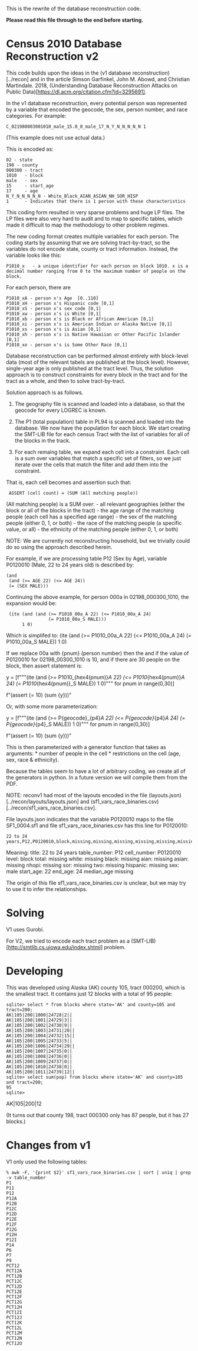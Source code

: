 This is the rewrite of the database reconstruction code.

__Please read this file through to the end before starting.__

# Census 2010 Database Reconstruction v2

This code builds upon the ideas in the (v1 database reconstruction)[../recon] and in the article Simson Garfinkel, John M. Abowd, and Christian Martindale. 2018, (Understanding Database Reconstruction Attacks on Public Data)[https://dl.acm.org/citation.cfm?id=3295691].

In the v1 database reconstruction, every potential person was represented by a variable that encoded the geocode, the sex, person number, and race categories. For example:

    C_021980003001010_male_15.0_0_male_17_N_Y_N_N_N_N_N 1

(This example does not use actual data.)

This is encoded as:

    02 - state
    198 - county
    000300 - tract
    1010   - block
    male   - sex
    15     - start_age
    17     - age
    N_Y_N_N_N_N_N - White_Black_AIAN_ASIAN_NH_SOR_HISP
    1      - Indicates that there is 1 person with these characteristics

This coding form resulted in very sparse problems and huge LP files. The LP files were also very hard to audit and to map to specific tables, which made it difficult to map the methodology to other problem regimes.

The new coding format creates multiple variables for each person. The coding starts by assuming that we are solving tract-by-tract, so the variables do not encode state, county or tract information. Instead, the variable looks like this:

    P1010_x   - a unique identifier for each person on block 1010. x is a decimal number ranging from 0 to the maximum number of people on the block.

For each person, there are 

    P1010_xA - person x's Age  [0..110]
    P1010_xH - person x's Hispanic code [0,1]
    P1010_xS - person x's sex code [0,1]
    P1010_xw - person x's is White [0,1]
    P1010_xb - person x's is Black or African American [0,1]
    P1010_xi - person x's is American Indian or Alaska Native [0,1]
    P1010_xs - person x's is Asian [0,1]
    P1010_xh - person x's is Native Hawaiian or Other Pacific Islander [0,1]
    P1010_xo - person x's is Some Other Race [0,1]
        
Database reconstruction can be performed almost entirely with block-level data (most of the relevant tabels are published at the block level). However, single-year age is only published at the tract level. Thus, the solution approach is to construct constraints for every block in the tract and for the tract as a whole, and then to solve tract-by-tract.

Solution approach is as follows.

1. The geography file is scanned and loaded into a database, so that the geocode for every LOGREC is known.

2. The P1 (total population) table in PL94 is scanned and loaded into the database. We now have the population for each block. We start creating the SMT-LIB file for each census Tract with the list of variables for all of the blocks in the track.

3. For each remaing table, we expand each cell into a constraint. Each cell is a sum over variables that match a specific set of filters, so we just iterate over the cells that match the filter and add them into the constraint.

That is, each cell becomes and assertion such that:

     ASSERT (cell count) = (SUM (All matching people))

(All matching people) is a SUM over:
     - all relevant geographies (either the block or all of the blocks in the tract)
     - the age range of the matching people (each cell has a specified age range)
     - the sex of the matching people (either 0, 1, or both)
     - the race of the matching people (a specific value, or all)
     - the ethnicity of the matching people (either 0, 1, or both)

NOTE: We are currently not reconstructing household, but we trivially could do so using the approach described herein.

For example, if we are processing table P12 (Sex by Age), variable P0120010 (Male, 22 to 24 years old) is described by:

    (and 
     (and (>= AGE 22) (<= AGE 24))
     (= (SEX MALE)))

Continuing the above example, for person 000a in 02198_000300_1010, the expansion would be:

     (ite (and (and (>= P1010_00a_A 22) (<= P1010_00a_A 24) 
                    (= P1010_00a_S MALE)))
          1 0)

Which is simplifed to:
(ite (and (>= P1010_00a_A 22)
          (<= P1010_00a_A 24) 
          (=  P1010_00a_S MALE))
     1 0)

If we replace 00a with {pnum} (person number) then the and if the value of P0120010 for 02198_00300_1010 is 10, and if there are 30 people on the block, then assert statement is:

y = [f"""(ite (and (>= P1010_{hex4(pnum)}_A 22)
            (<= P1010_{hex4(pnum)}_A 24) 
             (=  P1010_{hex4(pnum)}_S MALE))
          1 0)""" for pnum in range(0,30)]

f"(assert (= 10) (sum {y}))"

Or, with some more parameterization:

y = [f"""(ite (and (>= P{geocode}_{p4}_A 22)
            (<= P{geocode}_{p4}_A 24) 
            (=  P{geocode}_{p4}_S MALE))
          1 0)""" for pnum in range(0,30)]

f"(assert (= 10) (sum {y}))"

This is then parameterized with a generator function that takes as arguments:
    * number of people in the cell
    * restrictions on the cell (age, sex, race & ethnicity).

Because the tables seem to have a lot of arbitrary coding, we create all of the generators in python. In a future version we will compile them from the PDF.

NOTE: reconv1 had most of the layouts encoded in the file (layouts.json)[../recon/layouts/layouts.json] and (sf1_vars_race_binaries.csv)[../recon/sf1_vars_race_binaries.csv].

File layouts.json indicates that the variable P0120010 maps to the file SF1_0004.sf1 and file sf1_vars_race_binaries.csv has this line for P0120010:

    22 to 24 years,P12,P0120010,block,missing,missing,missing,missing,missing,missing,missing,missing,missing,male,22,24,missing

Meaning:
    title:         22 to 24 years
    table_number:  P12
    cell_number:   P0120010
    level:         block
    total:         missing
    white:         missing
    black:         missing
    aian:          missing
    asian:         missing
    nhopi:         missing
    sor:           missing
    two:           missing
    hispanic:      missing
    sex:           male
    start_age:     22
    end_age:       24
    median_age     missing

The origin of this file sf1_vars_race_binaries.csv is unclear, but we may try to use it to infer the relationships.

# Solving
V1 uses Gurobi.

For V2, we tried to encode each tract problem as a (SMT-LIB)[http://smtlib.cs.uiowa.edu/index.shtml] problem.

# Developing

This was developed using Alaska (AK) county 105, tract 000200, which is the smallest tract. It contains just 12 blocks with a total of 95 people:

```
sqlite> select * from blocks where state='AK' and county=105 and tract=200;
AK|105|200|1000|24728|2||
AK|105|200|1001|24729|3||
AK|105|200|1002|24730|9||
AK|105|200|1003|24731|20||
AK|105|200|1004|24732|15||
AK|105|200|1005|24733|5||
AK|105|200|1006|24734|29||
AK|105|200|1007|24735|0||
AK|105|200|1008|24736|0||
AK|105|200|1009|24737|0||
AK|105|200|1010|24738|0||
AK|105|200|1011|24739|12||
sqlite> select sum(pop) from blocks where state='AK' and county=105 and tract=200;
95
sqlite>
```
AK|105|200|12

(It turns out that county 198, tract 000300 only has 87 people, but it has 27 blocks.)


# Changes from v1

V1 only used the following tables:

```
% awk -F, '{print $2}' sf1_vars_race_binaries.csv | sort | uniq | grep -v table_number
P1
P11
P12
P12A
P12B
P12C
P12D
P12E
P12F
P12G
P12H
P12I
P14
P6
P7
P9
PCT12
PCT12A
PCT12B
PCT12C
PCT12D
PCT12E
PCT12F
PCT12G
PCT12H
PCT12I
PCT12J
PCT12K
PCT12L
PCT12M
PCT12N
PCT12O
```